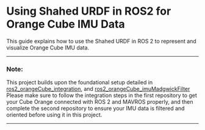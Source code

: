 # Using Shahed URDF in ROS2 for Orange Cube IMU Data
This guide explains how to use the Shahed URDF in ROS 2 to represent and visualize Orange Cube IMU data.

---
### Note:
This project builds upon the foundational setup detailed in [ros2_orangeCube_integration](https://github.com/syedmohiuddinzia/ros2_orangeCube_integration), and [ros2_orangeCube_imuMadgwickFilter](https://github.com/syedmohiuddinzia/ros2_orangeCube_imuMadgwickFilter)
Please make sure to follow the integration steps in the first repository to get your Cube Orange connected with ROS 2 and MAVROS properly, and then complete the second repository to ensure your IMU data is filtered and oriented before using it in this project.

---

